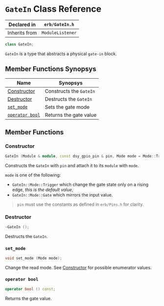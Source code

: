 # `GateIn` Class Reference

| Declared in | `erb/GateIn.h` |
| - | - |
| Inherits from | `ModuleListener` |

```c++
class GateIn;
```

`GateIn` is a type that abstracts a physical `gate-in` block.


## Member Functions Synopsys

| Name | Synopsys |
| - | - |
| [Constructor](#constructor) | Constructs the `GateIn` |
| [Destructor](#destructor) | Destructs the `GateIn` |
| [`set_mode`](#set_mode) | Sets the gate mode |
| [`operator bool`](#operator-bool) | Returns the gate value |


## Member Functions

### Constructor

```c++
GateIn (Module & module, const dsy_gpio_pin & pin, Mode mode = Mode::Trigger);
```

Constructs the `GateIn` with `pin` and attach it to its `module` with `mode`.

`mode` is one of the following:
- `GateIn::Mode::Trigger` which change the gate state only on a rising edge,
   _this is the default value_,
- `GateIn::Mode::Gate` which mirrors the input value.

> `pin` must use the constants as defined in `erb/Pins.h` for clarity.

### Destructor

```c++
~GateIn ();
```

Destructs the `GateIn`.

### `set_mode`

```c++
void set_mode (Mode mode);
```

Change the read mode. See [Constructor](#constructor) for possible enumerator values.

### `operator bool`

```c++
operator bool () const;
```

Returns the gate value.
